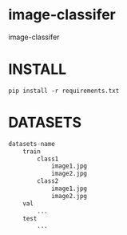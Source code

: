# image-classifer

image-classifer

# INSTALL

~~~shell
pip install -r requirements.txt
~~~

# DATASETS

~~~python
datasets-name
	train
		class1
			image1.jpg
			image2.jpg
		class2
			image1.jpg
			image2.jpg
	val
		...
	test
		...
~~~

